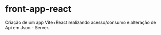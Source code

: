 # front-app-react
Criação de um app Vite+React realizando acesso/consumo e alteração de Api em Json - Server.
